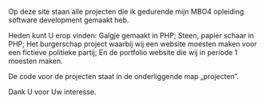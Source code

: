 
Op deze site staan alle projecten die ik gedurende mijn MBO4 opleiding software development gemaakt heb.

Heden kunt U erop vinden: Galgje gemaakt in PHP; Steen, papier schaar in PHP; Het burgerschap project waarbij wij een website moesten maken voor een fictieve politieke partij; En de portfolio website die wij in periode 1 moesten maken.

De code voor de projecten staat in de onderliggende map „projecten”.

Dank U voor Uw interesse.
